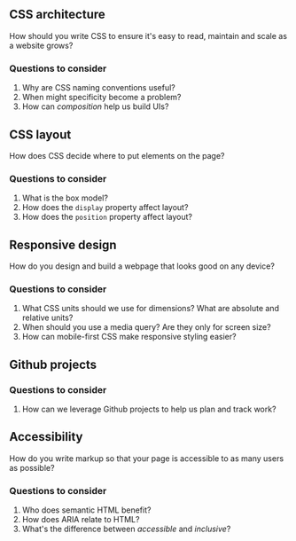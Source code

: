 ## CSS architecture

How should you write CSS to ensure it's easy to read, maintain and scale as a website grows?

### Questions to consider

1. Why are CSS naming conventions useful?
1. When might specificity become a problem?
1. How can _composition_ help us build UIs?

## CSS layout

How does CSS decide where to put elements on the page?

### Questions to consider

1. What is the box model?
1. How does the `display` property affect layout?
1. How does the `position` property affect layout?

## Responsive design

How do you design and build a webpage that looks good on any device?

### Questions to consider

1. What CSS units should we use for dimensions? What are absolute and relative units?
1. When should you use a media query? Are they only for screen size?
1. How can mobile-first CSS make responsive styling easier?

## Github projects

### Questions to consider

1. How can we leverage Github projects to help us plan and track work?

## Accessibility

How do you write markup so that your page is accessible to as many users as possible?

### Questions to consider

1. Who does semantic HTML benefit?
1. How does ARIA relate to HTML?
1. What's the difference between _accessible_ and _inclusive_?

